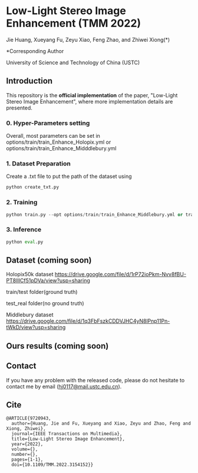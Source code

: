 # Low-Light Stereo Image Enhancement (TMM 2022)

Jie Huang, Xueyang Fu, Zeyu Xiao, Feng Zhao, and Zhiwei Xiong(*)

*Corresponding Author

University of Science and Technology of China (USTC)

## Introduction

This repository is the **official implementation** of the paper, "Low-Light Stereo Image Enhancement", where more implementation details are presented.

### 0. Hyper-Parameters setting

Overall, most parameters can be set in options/train/train_Enhance_Holopix.yml or options/train/train_Enhance_Midddlebury.yml

### 1. Dataset Preparation

Create a .txt file to put the path of the dataset using 

```python
python create_txt.py
```

### 2. Training

```python
python train.py --opt options/train/train_Enhance_Middlebury.yml or train_Enhance_Holopix.yml
```


### 3. Inference

```python
python eval.py 
```

## Dataset (coming soon)

Holopix50k dataset  https://drive.google.com/file/d/1rP72ioPkm-Nvv8fBU-PT8IlICf51pDVa/view?usp=sharing

train/test folder(ground truth)

test_real folder(no ground truth)

Middlebury dataset  https://drive.google.com/file/d/1q3FbFszkCDDVJHC4yN8lPnp11Pn-tWkD/view?usp=sharing

## Ours results (coming soon)


## Contact

If you have any problem with the released code, please do not hesitate to contact me by email (hj0117@mail.ustc.edu.cn).

## Cite

```
@ARTICLE{9720943,
  author={Huang, Jie and Fu, Xueyang and Xiao, Zeyu and Zhao, Feng and Xiong, Zhiwei},
  journal={IEEE Transactions on Multimedia}, 
  title={Low-Light Stereo Image Enhancement}, 
  year={2022},
  volume={},
  number={},
  pages={1-1},
  doi={10.1109/TMM.2022.3154152}}
```

